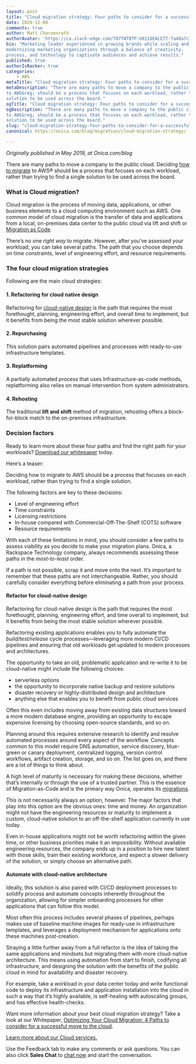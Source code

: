 ```yaml
---
layout: post
title: "Cloud migration strategy: Four paths to consider for a successful move to the Cloud"
date: 2020-12-08
comments: true
author: Matt Charoenrath 
authorAvatar: 'https://ca.slack-edge.com/T07TWTBTP-U0118EALE77-fa48a7c11b02-72'
bio: "Marketing leader experienced in growing brands while scaling and 
modernizing marketing organizations through a balance of creativity, 
process, and technology to captivate audiences and achieve results."
published: true
authorIsRacker: true
categories:
    - AWS
metaTitle: "Cloud migration strategy: Four paths to consider for a successful move to the Cloud"
metaDescription: "There are many paths to move a company to the public cloud. Deciding how to migrate
to AWS&reg; should be a process that focuses on each workload, rather than trying to find a single
solution to be used across the board."
ogTitle: "Cloud migration strategy: Four paths to consider for a successful move to the Cloud"
ogDescription: "There are many paths to move a company to the public cloud. Deciding how to migrate
to AWS&reg; should be a process that focuses on each workload, rather than trying to find a single
solution to be used across the board."
slug: "cloud-migration-strategy-four-paths-to-consider-for-a-successful-move-to-the-cloud"
canonical: https://onica.com/blog/migration/cloud-migration-strategy/

---
```


*Originally published in May 2019, at Onica.com/blog*

There are many paths to move a company to the public cloud. Deciding
[how to migrate](https://insights.onica.com/optimizing-aws-cloud-migration-4-paths-to-consider-whitepaper) to AWS&reg;
should be a process that focuses on each workload, rather than trying to find a single solution to be used across the board.

<!--more-->

### What is Cloud migration?

Cloud migration is the process of moving data, applications, or other business elements to a cloud computing environment such
as AWS. One common model of cloud migration is the transfer of data and applications from a local, on-premises data center to
the public cloud via lift and shift or [Migration as Code](https://onica.com/blog/migration-as-code-the-end-of-the-lift-and-shift-era/).

There’s no one *right way* to migrate. However, after you’ve assessed your workload, you can take several paths. The path that you
choose depends on time constraints, level of engineering effort, and resource requirements.

### The four cloud migration strategies

Following are the main cloud strategies:

#### 1. Refactoring for cloud native design

Refactoring for [cloud-native design](https://onica.com/aws-cloud-migration/) is the path that requires the most forethought, planning,
engineering effort, and overall time to implement, but it benefits from being the most stable solution wherever possible.

#### 2. Repurchasing

This solution pairs automated pipelines and processes with ready-to-use infrastructure templates.

#### 3. Replatforming

A partially automated process that uses Infrastructure-as-code methods, replatforming also relies on manual intervention from system administrators.

#### 4. Rehosting

The traditional **lift and shift** method of migration, rehosting offers a block-for-block match to the on-premises infrastructure.

### Decision factors

Ready to learn more about these four paths and find the right path for your workloads?
[Download our whitepaper](https://insights.onica.com/optimizing-aws-cloud-migration-4-paths-to-consider-whitepaper) today.

Here’s a teaser:

Deciding how to migrate to AWS should be a process that focuses on each workload, rather than trying to find a single solution. 

The following factors are key to these decisions:

+ Level of engineering effort
+ Time constraints
+ Licensing restrictions
+ In-house compared with Commercial-Off-The-Shelf (COTS) software
+ Resource requirements

With each of these limitations in mind, you should consider a few paths to assess viability as you decide to make your migration plans.
Onica, a Rackspace Technology company, always recommends assessing these paths in the *most-to-least* order. 

If a path is not possible, scrap it and move onto the next. It’s important to remember that these paths are not interchangeable. Rather,
you should carefully consider everything before eliminating a path from your process.

#### Refactor for cloud-native design 

Refactoring for cloud-native design is the path that requires the most forethought, planning, engineering effort, and time overall to
implement, but it benefits from being the most stable solution wherever possible. 

Refactoring existing applications enables you to fully automate the *build/test/release* cycle processes&mdash;leveraging more modern
CI/CD pipelines and ensuring that old workloads get updated to modern processes and architectures. 

The opportunity to take an old, problematic application and re-write it to be cloud-native might include the following choices:

- serverless options 
- the opportunity to incorporate native backup and restore solutions
- disaster recovery or highly-distributed design and architecture
- anything else that enables you to benefit from public cloud services 

Often this even includes moving away from existing data structures toward a more modern database engine, providing an opportunity
to escape expensive licensing by choosing open-source standards, and so on. 

Planning around this requires extensive research to identify and resolve automated processes around every aspect of the workflow.
Concepts common to this model require DNS automation, service discovery, blue-green or canary deployment, centralized logging,
version control workflows, artifact creation, storage, and so on. The list goes on, and there are a lot of things to think about. 

A high level of maturity is necessary for making these decisions, whether that’s internally or through the use of a trusted partner.
This is the essence of Migration-as-Code and is the primary way Onica, operates its [migrations](https://onica.com/aws-cloud-migration/).

This is not necessarily always an option, however. The major factors that play into this option are the obvious ones: time and money.
An organization might not have the engineering resources or maturity to implement a custom, cloud-native solution to an off-the-shelf
application currently in use today. 

Even in-house applications might not be worth refactoring within the given time, or other business priorities make it an impossibility.
Without available engineering resources, the company ends up in a position to hire new talent with those skills, train their existing
workforce, and expect a slower delivery of the solution, or simply choose an alternative path.

#### Automate with cloud-native architecture

Ideally, this solution is also paired with CI/CD deployment processes to solidify process and automate concepts inherently throughout the
organization, allowing for simpler onboarding processes for other applications that can follow this model. 

Most often this process includes several phases of pipelines, perhaps makes use of baseline machine images for ready-use in infrastructure
templates, and leverages a deployment mechanism for applications onto these machines post-creation. 

Straying a little further away from a full refactor is the idea of taking the same applications and mindsets but migrating them with
more cloud-native architecture. This means using automation from start to finish, codifying all infrastructure, and designing the
solution with the benefits of the public cloud in mind for availability and disaster recovery. 

For example, take a workload in your data center today and write functional code to deploy its infrastructure and application installation
into the cloud in such a way that it’s highly available, is self-healing with autoscaling groups, and has effective health-checks.

Want more information about your best cloud migration strategy? Take a look at our Whitepaper,
[Optimizing Your Cloud Migration: 4 Paths to consider for a successful move to the cloud](https://insights.onica.com/optimizing-aws-cloud-migration-4-paths-to-consider-whitepaper).

<a class="cta purple" id="cta" href="https://www.rackspace.com/onica">Learn more about our Cloud services.</a>

Use the Feedback tab to make any comments or ask questions. You can also click
**Sales Chat** to [chat now](https://www.rackspace.com/) and start the conversation.

